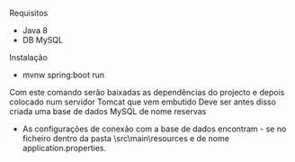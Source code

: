 Requisitos
* Java 8
* DB MySQL

Instalação

* mvnw spring:boot run

Com este comando serão baixadas as dependências do projecto e depois colocado num servidor Tomcat que vem embutido
Deve ser antes disso criada uma base de dados MySQL de nome reservas


* As configurações de conexão com a base de dados encontram -  se no ficheiro dentro da pasta \src\main\resources e de nome application.properties.

